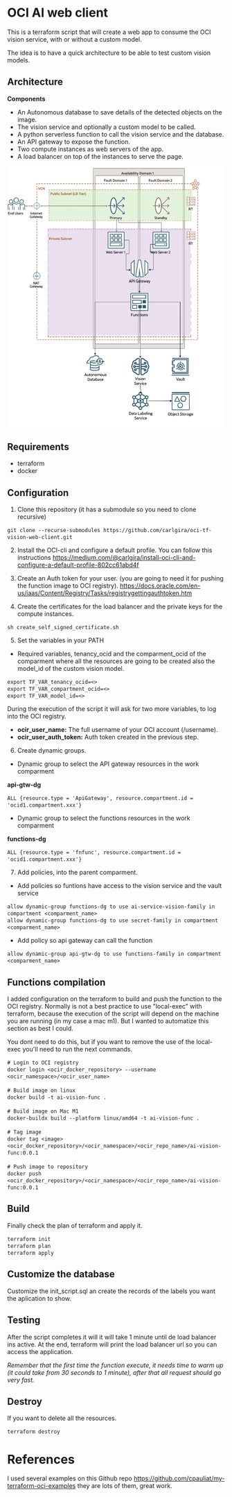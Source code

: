 # OCI AI web client

This is a terraform script that will create a web app to consume the OCI vision service, with or without a custom model.

The idea is to have a quick architecture to be able to test custom vision models.

## Architecture

**Components**
- An Autonomous database to save details of the detected objects on the image.
- The vision service and optionally a custom model to be called.
- A python serverless function to call the vision service and the database.
- An API gateway to expose the function.
- Two compute instances as web servers of the app.
- A load balancer on top of the instances to serve the page.

![architecture drawio](architecture.drawio.png)

## Requirements

- terraform
- docker

## Configuration

1. Clone this repository (it has a submodule so you need to clone recursive)

```
git clone --recurse-submodules https://github.com/carlgira/oci-tf-vision-web-client.git
```

2. Install the OCI-cli and configure a default profile. You can follow this instructions https://medium.com/@carlgira/install-oci-cli-and-configure-a-default-profile-802cc61abd4f

3. Create an Auth token for your user. (you are going to need it for pushing the function image to OCI registry). https://docs.oracle.com/en-us/iaas/Content/Registry/Tasks/registrygettingauthtoken.htm

4. Create the certificates for the load balancer and the private keys for the compute instances.
```
sh create_self_signed_certificate.sh
```

5. Set the variables in your PATH

- Required variables, tenancy_ocid and the comparment_ocid of the comparment where all the resources are going to be created also the model_id of the custom vision model.
```
export TF_VAR_tenancy_ocid=<>
export TF_VAR_compartment_ocid=<>
export TF_VAR_model_id=<>
```

During the execution of the script it will ask for two more variables, to log into the OCI registry.

- **ocir_user_name:** The full username of your OCI account (<namespace>/username).
- **ocir_user_auth_token:** Auth token created in the previous step.

6. Create dynamic groups.

- Dynamic group to select the API gateway resources in the work comparment

**api-gtw-dg**
```
ALL {resource.type = 'ApiGateway', resource.compartment.id = 'ocid1.compartment.xxx'}
```
- Dynamic group to select the functions resources in the work comparment

**functions-dg**
```
ALL {resource.type = 'fnfunc', resource.compartment.id = 'ocid1.compartment.xxx'}
```

7. Add policies, into the parent comparment.

- Add policies so funtions have access to the vision service and the vault service
```
allow dynamic-group functions-dg to use ai-service-vision-family in compartment <comparment_name>
allow dynamic-group functions-dg to use secret-family in compartment <comparment_name>
```

- Add policy so api gateway can call the function
```
allow dynamic-group api-gtw-dg to use functions-family in compartment <comparment_name>
```

## Functions compilation
I added configuration on the terraform to build and push the function to the OCI registry. Normally is not a best practice to use "local-exec" with terraform, because the execution of the script will depend on the machine you are running (in my case a mac m1). But I wanted to automatize this section as best I could.

You dont need to do this, but if you want to remove the use of the local-exec you'll need to run the next commands.

```
# Login to OCI registry
docker login <ocir_docker_repository> --username <ocir_namespace>/<ocir_user_name>

# Build image on linux
docker build -t ai-vision-func .

# Build image on Mac M1
docker-buildx build --platform linux/amd64 -t ai-vision-func .

# Tag image
docker tag <image> <ocir_docker_repository>/<ocir_namespace>/<ocir_repo_name>/ai-vision-func:0.0.1

# Push image to repository
docker push <ocir_docker_repository>/<ocir_namespace>/<ocir_repo_name>/ai-vision-func:0.0.1
```

## Build
Finally check the plan of terraform and apply it.

```
terraform init
terraform plan
terraform apply
```

## Customize the database
Customize the init_script.sql an create the records of the labels you want the aplication to show.


## Testing

After the script completes it will it will take 1 minute until de load balancer ins active. At the end, terraform will print the load balancer url so you can access the application.

*Remember that the first time the function execute, it needs time to warm up (it could take from 30 seconds to 1 minute), after that all request should go very fast.*


## Destroy
If you want to delete all the resources. 
```
terraform destroy
```

# References

I used several examples on this Github repo https://github.com/cpauliat/my-terraform-oci-examples they are lots of them, great work.


